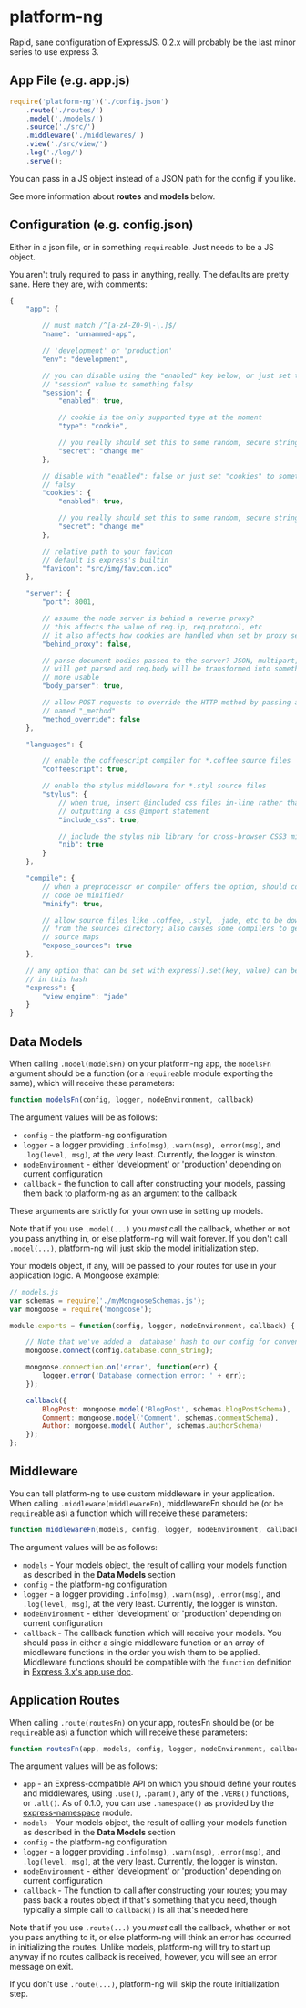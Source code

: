 platform-ng
===========

Rapid, sane configuration of ExpressJS. 0.2.x will probably be the last minor series to use express 3.

App File (e.g. app.js)
----------------------

```javascript
require('platform-ng')('./config.json')
	.route('./routes/')
	.model('./models/')
	.source('./src/')
	.middleware('./middlewares/')
	.view('./src/view/')
	.log('./log/')
	.serve();
```

You can pass in a JS object instead of a JSON path for the config if you like.

See more information about **routes** and **models** below.

Configuration (e.g. config.json)
--------------------------------

Either in a json file, or in something ```require```able. Just needs to be a JS object.

You aren't truly required to pass in anything, really. The defaults are pretty sane. Here they are, with comments:

```javascript
{
	"app": {

		// must match /^[a-zA-Z0-9\-\.]$/
		"name": "unnammed-app",

		// 'development' or 'production'
		"env": "development",

		// you can disable using the "enabled" key below, or just set the whole
		// "session" value to something falsy
		"session": {
			"enabled": true,

			// cookie is the only supported type at the moment
			"type": "cookie",

			// you really should set this to some random, secure string
			"secret": "change me"
		},

		// disable with "enabled": false or just set "cookies" to something
		// falsy
		"cookies": {
			"enabled": true,

			// you really should set this to some random, secure string
			"secret": "change me"
		},

		// relative path to your favicon
		// default is express's builtin
		"favicon": "src/img/favicon.ico"
	},

	"server": {
		"port": 8001,

		// assume the node server is behind a reverse proxy?
		// this affects the value of req.ip, req.protocol, etc
		// it also affects how cookies are handled when set by proxy servers
		"behind_proxy": false,

		// parse document bodies passed to the server? JSON, multipart, etc
		// will get parsed and req.body will be transformed into something
		// more usable
		"body_parser": true,

		// allow POST requests to override the HTTP method by passing a field
		// named "_method"
		"method_override": false
	},

	"languages": {

		// enable the coffeescript compiler for *.coffee source files
		"coffeescript": true,

		// enable the stylus middleware for *.styl source files
		"stylus": {
			// when true, insert @included css files in-line rather than
			// outputting a css @import statement
			"include_css": true,

			// include the stylus nib library for cross-browser CSS3 mixins
			"nib": true
		}
	},

	"compile": {
		// when a preprocessor or compiler offers the option, should compiled
		// code be minified?
		"minify": true,

		// allow source files like .coffee, .styl, .jade, etc to be downloaded
		// from the sources directory; also causes some compilers to generate
		// source maps
		"expose_sources": true
	},

	// any option that can be set with express().set(key, value) can be included
	// in this hash
	"express": {
		"view engine": "jade"
	}
}
```

Data Models
-----------

When calling ```.model(modelsFn)``` on your platform-ng app, the ```modelsFn``` argument should be a function (or a ```require```able module exporting the same), which will receive these parameters:

```javascript
function modelsFn(config, logger, nodeEnvironment, callback)
```

The argument values will be as follows:

* ```config``` - the platform-ng configuration
* ```logger``` - a logger providing ```.info(msg)```, ```.warn(msg)```,
```.error(msg)```, and ```.log(level, msg)```, at the very least. Currently, the logger is winston.
* ```nodeEnvironment``` - either 'development' or 'production' depending on current configuration
* ```callback``` - the function to call after constructing your models, passing them back to platform-ng as an argument to the callback

These arguments are strictly for your own use in setting up models.

Note that if you use ```.model(...)``` you *must* call the callback, whether or not you pass anything
in, or else platform-ng will wait forever. If you don't call ```.model(...)```, platform-ng will
just skip the model initialization step.

Your models object, if any, will be passed to your routes for use in your application logic. A Mongoose example:

```javascript
// models.js
var schemas = require('./myMongooseSchemas.js');
var mongoose = require('mongoose');

module.exports = function(config, logger, nodeEnvironment, callback) {

	// Note that we've added a 'database' hash to our config for convenience
	mongoose.connect(config.database.conn_string);

	mongoose.connection.on('error', function(err) {
		logger.error('Database connection error: ' + err);
	});

	callback({
		BlogPost: mongoose.model('BlogPost', schemas.blogPostSchema),
		Comment: mongoose.model('Comment', schemas.commentSchema),
		Author: mongoose.model('Author', schemas.authorSchema)
	});
};
```

Middleware
----------

You can tell platform-ng to use custom middleware in your application. When calling
```.middleware(middlewareFn)```, middlewareFn should be (or be ```require```able as) a function which will
receive these parameters:

```javascript
function middlewareFn(models, config, logger, nodeEnvironment, callback)
```

The argument values will be as follows:

* ```models``` - Your models object, the result of calling your models function as described in the **Data Models** section
* ```config``` - the platform-ng configuration
* ```logger``` - a logger providing ```.info(msg)```, ```.warn(msg)```,
```.error(msg)```, and ```.log(level, msg)```, at the very least. Currently, the logger is winston.
* ```nodeEnvironment``` - either 'development' or 'production' depending on current configuration
* ```callback``` - The callback function which will receive your models. You should pass in either a single
middleware function or an array of middleware functions in the order you wish them to be applied. Middleware
functions should be compatible with the ```function``` definition in [Express 3.x's app.use doc](http://expressjs.com/3x/api.html#app.use).


Application Routes
------------------

When calling ```.route(routesFn)``` on your app, routesFn should be (or be ```require```able as) a function
which will receive these parameters:

```javascript
function routesFn(app, models, config, logger, nodeEnvironment, callback)
```

The argument values will be as follows:

* ```app``` - an Express-compatible API on which you should define your routes and middlewares, using ```.use()```, ```.param()```, any of the ```.VERB()``` functions, or ```.all()```. As of 0.1.0, you can use ```.namespace()``` as provided by the [express-namespace](https://github.com/visionmedia/express-namespace) module.
* ```models``` - Your models object, the result of calling your models function as described in the **Data Models** section
* ```config``` - the platform-ng configuration
* ```logger``` - a logger providing ```.info(msg)```, ```.warn(msg)```,
```.error(msg)```, and ```.log(level, msg)```, at the very least. Currently, the logger is winston.
* ```nodeEnvironment``` - either 'development' or 'production' depending on current configuration
* ```callback``` - The function to call after constructing your routes; you may pass back a routes object if that's something that you need, though typically a simple call to ```callback()``` is all that's needed here

Note that if you use ```.route(...)``` you *must* call the callback, whether or not you pass anything to it,
or else platform-ng will think an error has occurred in initializing the routes. Unlike models, platform-ng
will try to start up anyway if no routes callback is received, however, you will see an error message on exit.

If you don't use ```.route(...)```, platform-ng will skip the route initialization step.
